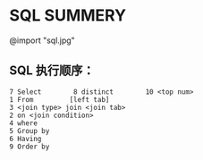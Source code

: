# SQL SUMMERY
@import "sql.jpg"

## SQL 执行顺序：
```
7 Select        8 distinct        10 <top num>
1 From         [left tab]
3 <join type> join <join tab>
2 on <join condition>
4 where 
5 Group by
6 Having
9 Order by
```
